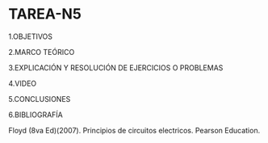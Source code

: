 # TAREA-N5

1.OBJETIVOS



2.MARCO TEÓRICO



3.EXPLICACIÓN Y RESOLUCIÓN DE EJERCICIOS O PROBLEMAS



4.VIDEO



5.CONCLUSIONES



6.BIBLIOGRAFÍA

Floyd (8va Ed)(2007). Principios de circuitos electricos. Pearson Education.
